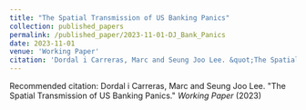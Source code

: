 ```yaml
---
title: "The Spatial Transmission of US Banking Panics"
collection: published_papers
permalink: /published_paper/2023-11-01-DJ_Bank_Panics
date: 2023-11-01
venue: 'Working Paper'
citation: 'Dordal i Carreras, Marc and Seung Joo Lee. &quot;The Spatial Transmission of US Banking Panics.&quot;  <i>Working Paper</i> (2023) '
---
```

Recommended citation: Dordal i Carreras, Marc and Seung Joo Lee. "The Spatial Transmission of US Banking Panics."  <i>Working Paper</i> (2023) 
